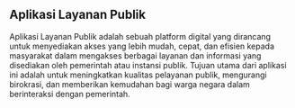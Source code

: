## Aplikasi Layanan Publik

Aplikasi Layanan Publik adalah sebuah platform digital yang dirancang untuk menyediakan akses yang lebih mudah, cepat, dan efisien kepada masyarakat dalam mengakses berbagai layanan dan informasi yang disediakan oleh pemerintah atau instansi publik. Tujuan utama dari aplikasi ini adalah untuk meningkatkan kualitas pelayanan publik, mengurangi birokrasi, dan memberikan kemudahan bagi warga negara dalam berinteraksi dengan pemerintah.
